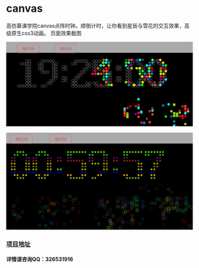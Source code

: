 # canvas
高仿慕课学院canvas点阵时钟。顺倒计时，让你看到星辰与雪花的交互效果，高级原生css3动画。
页面效果截图

![image](https://github.com/k2-xu/canvas/blob/master/readme/01.png)

![image](https://github.com/k2-xu/canvas/blob/master/readme/02.png)

### [项目地址](https://k2-xu.github.io/canvas/canvas-showtime/)

#### 详情请咨询QQ：326531916 

